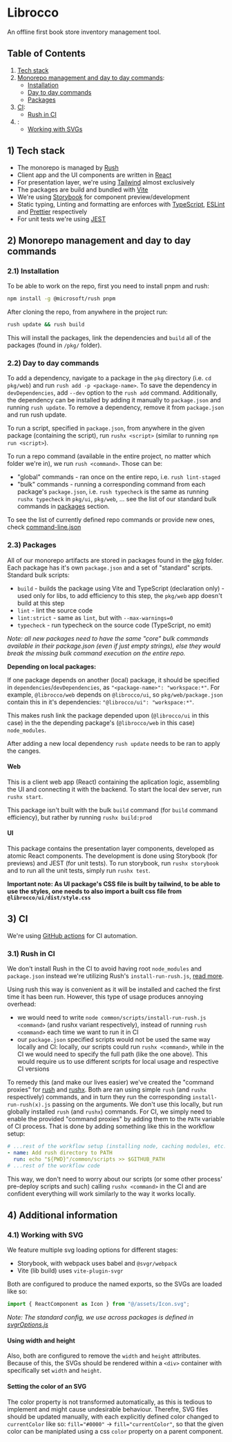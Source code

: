 # Librocco

An offline first book store inventory management tool.

## Table of Contents

1. [Tech stack](#1-tech-stack)
2. [Monorepo management and day to day commands](#2-monorepo-management-and-day-to-day-commands):
   - [Installation](#21-installation)
   - [Day to day commands](#22-day-to-day-commands)
   - [Packages](#23-packages)
3. [CI](#3-ci):
   - [Rush in CI](#31-rush-in-ci)
4. [](#4-additional-information):
   - [Working with SVGs](#41-working-with-svg)

## 1) Tech stack

- The monorepo is managed by [Rush](https://rushjs.io)
- Client app and the UI components are written in [React](https://reactjs.org)
- For presentation layer, we're using [Tailwind](https://tailwindcss.com) almost exclusively
- The packages are build and bundled with [Vite](https://vitejs.dev)
- We're using [Storybook](https://storybook.js.org) for component preview/development
- Static typing, Linting and formatting are enforces with [TypeScript](https://www.typescriptlang.org), [ESLint](https://eslint.org) and [Prettier](https://prettier.io) respectively
- For unit tests we're using [JEST](https://jestjs.io)

## 2) Monorepo management and day to day commands

### 2.1) Installation

To be able to work on the repo, first you need to install pnpm and rush:

```bash
npm install -g @microsoft/rush pnpm
```

After cloning the repo, from anywhere in the project run:

```bash
rush update && rush build
```

This will install the packages, link the dependencies and `build` all of the packages (found in `/pkg/` folder).

### 2.2) Day to day commands

To add a dependency, navigate to a package in the `pkg` directory (i.e. `cd pkg/web`) and run `rush add -p <package-name>`. To save the dependency in `devDependencies`, add `--dev` option to the `rush add` command. Additionally, the dependency can be installed by adding it manually to `package.json` and running `rush update`.
To remove a dependency, remove it from `package.json` and run rush update.

To run a script, specified in `package.json`, from anywhere in the given package (containing the script), run `rushx <script>` (similar to running `npm run <script>`).

To run a repo command (available in the entire project, no matter which folder we're in), we run `rush <command>`. Those can be:

- "global" commands - ran once on the entire repo, i.e. `rush lint-staged`
- "bulk" commands - running a corresponding command from each package's `package.json`, i.e. `rush typecheck` is the same as running `rushx typecheck` in `pkg/ui`, `pkg/web`, ... see the list of our standard bulk commands in [packages](#packages) section.

To see the list of currently defined repo commands or provide new ones, check [command-line.json](./common/config/rush/command-line.json)

### 2.3) Packages

All of our monorepo artifacts are stored in packages found in the [pkg](./pkg/) folder. Each package has it's own `package.json` and a set of "standard" scripts. Standard bulk scripts:

- `build` - builds the package using Vite and TypeScript (declaration only) - used only for libs, to add efficiency to this step, the `pkg/web` app doesn't build at this step
- `lint` - lint the source code
- `lint:strict` - same as `lint`, but with `--max-warnings=0`
- `typecheck` - run typecheck on the source code (TypeScript, no emit)

_Note: all new packages need to have the same "core" bulk commands available in their package.json (even if just empty strings), else they would break the missing bulk command execution on the entire repo._

**Depending on local packages:**

If one package depends on another (local) package, it should be specified in `dependencies`/`devDependencies`, as `"<package-name>": "workspace:*"`.
For example, `@librocco/web` depends on `@librocco/ui`, so `pkg/web/package.json` contain this in it's dependencies: `"@librocco/ui": "workspace:*"`.

This makes rush link the package depended upon (`@librocco/ui` in this case) in the the depending package's (`@librocco/web` in this case) `node_modules`.

After adding a new local dependency `rush update` needs to be ran to apply the canges.

#### Web

This is a client web app (React) containing the aplication logic, assembling the UI and connecting it with the backend. To start the local dev server, run `rushx start`.

This package isn't built with the bulk `build` command (for `build` command efficiency), but rather by running `rushx build:prod`

#### UI

This package contains the presentation layer components, developed as atomic React components. The development is done using Storybook (for previews) and JEST (for unit tests). To run storybook, run `rushx storybook` and to run all the unit tests, simply run `rushx test`.

**Important note: As UI package's CSS file is built by tailwind, to be able to use the styles, one needs to also import a built css file from `@librocco/ui/dist/style.css`**

## 3) CI

We're using [GitHub actions](https://docs.github.com/en/actions) for CI automation.

### 3.1) Rush in CI

We don't install Rush in the CI to avoid having root `node_modules` and `package.json` instead we're utilizing Rush's `install-run-rush.js`, [read more](https://rushjs.io/pages/maintainer/enabling_ci_builds/).

Using rush this way is convenient as it will be installed and cached the first time it has been run. However, this type of usage produces annoying overhead:

- we would need to write `node common/scripts/install-run-rush.js <command>` (and rushx variant respectively), instead of running `rush <command>` each time we want to run it in CI
- our `package.json` specified scripts would not be used the same way locally and CI: locally, our scripts could run `rushx <command>`, while in the CI we would need to specify the full path (like the one above). This would require us to use different scripts for local usage and respective CI versions

To remedy this (and make our lives easier) we've created the "command proxies" for [rush](./common/scripts/rush) and [rushx](./common/scripts/rush). Both are ran using simple `rush` (and `rushx` respectively) commands, and in turn they run the corresponding `install-run-rush(x).js` passing on the arguments. We don't use this locally, but run globally installed `rush` (and `rushx`) commands. For CI, we simply need to enable the provided "command proxies" by adding them to the `PATH` variable of CI process. That is done by adding something like this in the workflow setup:

```yaml
# ...rest of the workflow setup (installing node, caching modules, etc.)
- name: Add rush directory to PATH
  run: echo "${PWD}"/common/scripts >> $GITHUB_PATH
# ...rest of the workflow code
```

This way, we don't need to worry about our scripts (or some other process' pre-deploy scripts and such) calling `rushx <command>` in the CI and are confident everything will work similarly to the way it works locally.

## 4) Additional information

### 4.1) Working with SVG

We feature multiple svg loading options for different stages:

- Storybook, with webpack uses babel and `@svgr/webpack`
- Vite (lib build) uses `vite-plugin-svgr`

Both are configured to produce the named exports, so the SVGs are loaded like so:

```typescript
import { ReactComponent as Icon } from "@/assets/Icon.svg";
```

_Note: The standard config, we use across packages is defined in [svgrOptions.js](./pkg/scaffold/svgrOptions.js)_

#### Using width and height

Also, both are configured to remove the `width` and `height` attributes. Because of this, the SVGs should be rendered within a `<div>` container with specifically set `width` and `height`.

#### Setting the color of an SVG

The color property is not transformed automatically, as this is tedious to implement and might cause undesirable behaviour. Therefre, SVG files should be updated manually, with each explicitly defined color changed to `currentColor` like so: `fill="#0000"` -> `fill="currentColor"`, so that the given color can be maniplated using a css `color` property on a parent component.
